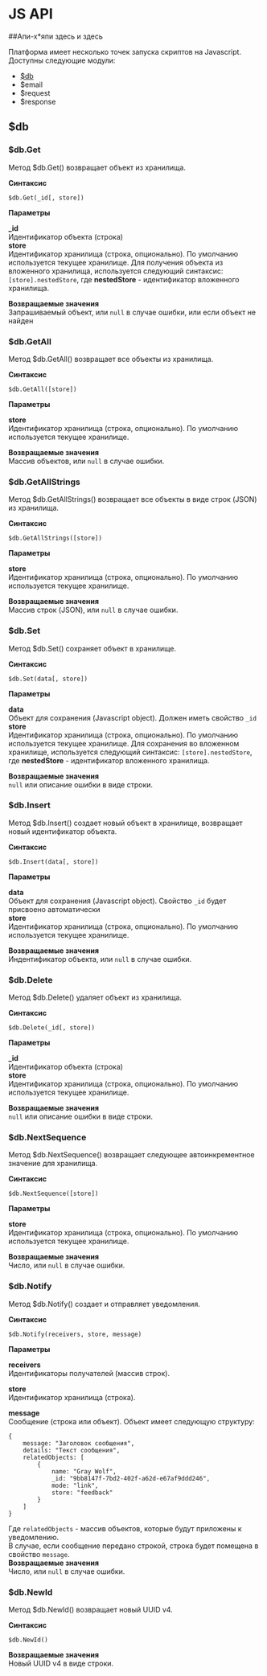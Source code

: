 # JS API

##Апи-х*япи здесь и здесь

Платформа имеет несколько точек запуска скриптов на Javascript.
Доступны следующие модули:
* [$db](#db)
* $email
* $request
* $response

<a name="db"></a>
## $db


### $db.Get
Метод $db.Get() возвращает объект из хранилища. 

**Синтаксис**  

```
$db.Get(_id[, store])
```  

**Параметры**

**_id**   
    Идентификатор объекта (строка)  
**store**  
    Идентификатор хранилища (строка, опционально). По умолчанию используется текущее хранилище. Для получения объекта из вложенного хранилища, используется следующий синтаксис: `[store].nestedStore`, где **nestedStore** - идентификатор вложенного хранилища.

**Возвращаемые значения**  
Запрашиваемый объект, или `null` в случае ошибки, или если объект не найден


### $db.GetAll
Метод $db.GetAll() возвращает все объекты из хранилища. 

**Синтаксис**  

```
$db.GetAll([store])
```  

**Параметры**

**store**  
    Идентификатор хранилища (строка, опционально). По умолчанию используется текущее хранилище. 

**Возвращаемые значения**  
Массив объектов, или `null` в случае ошибки.


### $db.GetAllStrings
Метод $db.GetAllStrings() возвращает все объекты в виде строк (JSON) из хранилища. 

**Синтаксис**  

```
$db.GetAllStrings([store])
```  

**Параметры**

**store**  
    Идентификатор хранилища (строка, опционально). По умолчанию используется текущее хранилище. 

**Возвращаемые значения**  
Массив строк (JSON), или `null` в случае ошибки.


### $db.Set
Метод $db.Set() сохраняет объект в хранилище. 

**Синтаксис**  

```
$db.Set(data[, store])
```  

**Параметры**

**data**   
    Объект для сохранения (Javascript object).  Должен иметь свойство `_id`   
**store**  
    Идентификатор хранилища (строка, опционально). По умолчанию используется текущее хранилище.  Для сохранения во вложенном хранилище, используется следующий синтаксис: `[store].nestedStore`, где **nestedStore** - идентификатор вложенного хранилища.

**Возвращаемые значения**  
`null` или описание ошибки в виде строки.


### $db.Insert
Метод $db.Insert() создает новый объект в хранилище, возвращает новый идентификатор объекта.  

**Синтаксис**  

```
$db.Insert(data[, store])
```  

**Параметры**

**data**   
    Объект для сохранения (Javascript object).  Свойство `_id` будет присвоено автоматически  
**store**  
    Идентификатор хранилища (строка, опционально). По умолчанию используется текущее хранилище.  

**Возвращаемые значения**  
Индентификатор объекта, или `null` в случае ошибки.


### $db.Delete
Метод $db.Delete() удаляет объект из хранилища.  

**Синтаксис**  

```
$db.Delete(_id[, store])
```  

**Параметры**

**_id**   
    Идентификатор объекта (строка)  
**store**  
    Идентификатор хранилища (строка, опционально). По умолчанию используется текущее хранилище. 

**Возвращаемые значения**  
`null` или описание ошибки в виде строки.


### $db.NextSequence
Метод $db.NextSequence() возвращает следующее автоинкрементное значение для хранилища.  

**Синтаксис**  

```
$db.NextSequence([store])
```  

**Параметры**

**store**  
    Идентификатор хранилища (строка, опционально). По умолчанию используется текущее хранилище.  

**Возвращаемые значения**  
Число, или `null` в случае ошибки.


### $db.Notify
Метод $db.Notify() создает и отправляет уведомления.  

**Синтаксис**  

```
$db.Notify(receivers, store, message)
```  

**Параметры**

**receivers**  
    Идентификаторы получателей (массив строк).   
    
**store**  
    Идентификатор хранилища (строка).  
    
**message**  
    Сообщение (строка или объект). Объект имеет следующую структуру:  

```
{
	message: "Заголовок сообщения",
	details: "Текст сообщения",
	relatedObjects: [
		{
			name: "Gray Wolf",
			_id: "9bb8147f-7bd2-402f-a62d-e67af9ddd246",
			mode: "link",
			store: "feedback"
		}
	]
}
```   
Где `relatedObjects` - массив объектов, которые будут приложены к уведомлению.  
В случае, если сообщение передано строкой, строка будет помещена в свойство `message`.   
**Возвращаемые значения**  
Число, или `null` в случае ошибки.

### $db.NewId
Метод $db.NewId() возвращает новый UUID v4.  

**Синтаксис**  

```
$db.NewId()
```  

**Возвращаемые значения**  
Новый UUID v4 в виде строки.